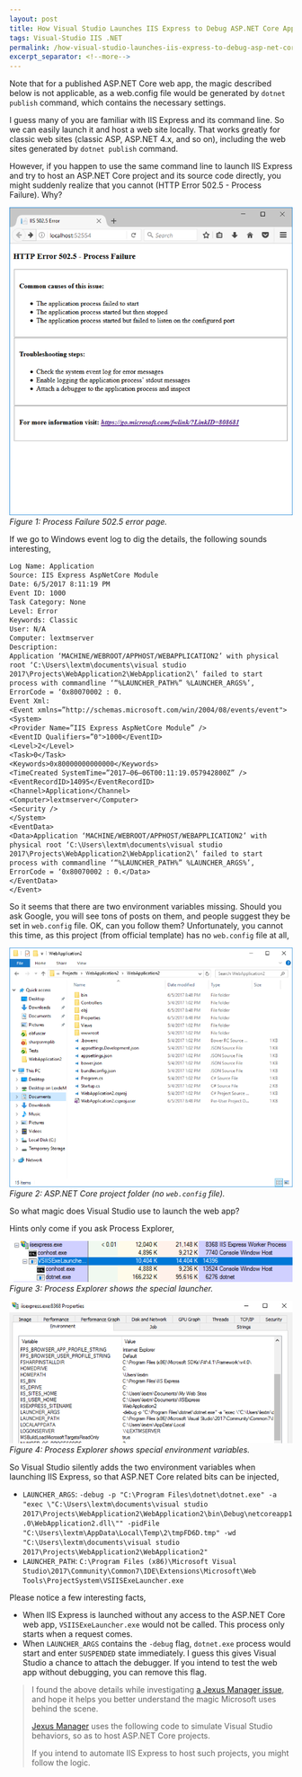 ```yaml
---
layout: post
title: How Visual Studio Launches IIS Express to Debug ASP.NET Core Apps
tags: Visual-Studio IIS .NET
permalink: /how-visual-studio-launches-iis-express-to-debug-asp-net-core-apps-d7fd3677e3c3
excerpt_separator: <!--more-->
---
```

Note that for a published ASP.NET Core web app, the magic described below is not applicable, as a web.config file would be generated by `dotnet publish` command, which contains the necessary settings.

I guess many of you are familiar with IIS Express and its command line. So we can easily launch it and host a web site locally. That works greatly for classic web sites (classic ASP, ASP.NET 4.x, and so on), including the web sites generated by `dotnet publish` command.

However, if you happen to use the same command line to launch IIS Express and try to host an ASP.NET Core project and its source code directly, you might suddenly realize that you cannot (HTTP Error 502.5 - Process Failure). Why?
<!--more-->

![img-description](/images/process-failure.png)
_Figure 1: Process Failure 502.5 error page._

If we go to Windows event log to dig the details, the following sounds interesting,

``` text
Log Name: Application
Source: IIS Express AspNetCore Module
Date: 6/5/2017 8:11:19 PM
Event ID: 1000
Task Category: None
Level: Error
Keywords: Classic
User: N/A
Computer: lextmserver
Description:
Application ‘MACHINE/WEBROOT/APPHOST/WEBAPPLICATION2’ with physical root ‘C:\Users\lextm\documents\visual studio 2017\Projects\WebApplication2\WebApplication2\’ failed to start process with commandline ‘“%LAUNCHER_PATH%” %LAUNCHER_ARGS%’, ErrorCode = ‘0x80070002 : 0.
Event Xml:
<Event xmlns=”http://schemas.microsoft.com/win/2004/08/events/event">
<System>
<Provider Name=”IIS Express AspNetCore Module” />
<EventID Qualifiers=”0">1000</EventID>
<Level>2</Level>
<Task>0</Task>
<Keywords>0x80000000000000</Keywords>
<TimeCreated SystemTime=”2017–06–06T00:11:19.057942800Z” />
<EventRecordID>14095</EventRecordID>
<Channel>Application</Channel>
<Computer>lextmserver</Computer>
<Security />
</System>
<EventData>
<Data>Application ‘MACHINE/WEBROOT/APPHOST/WEBAPPLICATION2’ with physical root ‘C:\Users\lextm\documents\visual studio 2017\Projects\WebApplication2\WebApplication2\’ failed to start process with commandline ‘“%LAUNCHER_PATH%” %LAUNCHER_ARGS%’, ErrorCode = ‘0x80070002 : 0.</Data>
</EventData>
</Event>
```

So it seems that there are two environment variables missing. Should you ask Google, you will see tons of posts on them, and people suggest they be set in `web.config` file. OK, can you follow them? Unfortunately, you cannot this time, as this project (from official template) has no `web.config` file at all,

![img-description](/images/project-folder.png)
_Figure 2: ASP.NET Core project folder (no `web.config` file)._

So what magic does Visual Studio use to launch the web app?

Hints only come if you ask Process Explorer,

![img-description](/images/process-explorer.png)
_Figure 3: Process Explorer shows the special launcher._

![img-description](/images/environment-variables.png)
_Figure 4: Process Explorer shows special environment variables._

So Visual Studio silently adds the two environment variables when launching IIS Express, so that ASP.NET Core related bits can be injected,

* `LAUNCHER_ARGS`: `-debug -p "C:\Program Files\dotnet\dotnet.exe" -a "exec \"C:\Users\lextm\documents\visual studio 2017\Projects\WebApplication2\WebApplication2\bin\Debug\netcoreapp1.0\WebApplication2.dll\"" -pidFile "C:\Users\lextm\AppData\Local\Temp\2\tmpFD6D.tmp" -wd "C:\Users\lextm\documents\visual studio 2017\Projects\WebApplication2\WebApplication2"`
* `LAUNCHER_PATH`: `C:\Program Files (x86)\Microsoft Visual Studio\2017\Community\Common7\IDE\Extensions\Microsoft\Web Tools\ProjectSystem\VSIISExeLauncher.exe`

Please notice a few interesting facts,
* When IIS Express is launched without any access to the ASP.NET Core web app, `VSIISExeLauncher.exe` would not be called. This process only starts when a request comes.
* When `LAUNCHER_ARGS` contains the `-debug` flag, `dotnet.exe` process would start and enter `SUSPENDED` state immediately. I guess this gives Visual Studio a chance to attach the debugger. If you intend to test the web app without debugging, you can remove this flag.

> I found the above details while investigating [a Jexus Manager issue](https://github.com/jexuswebserver/JexusManager/issues/9), and hope it helps you better understand the magic Microsoft uses behind the scene.
>
> [Jexus Manager](https://github.com/jexuswebserver/JexusManager/blob/master/Microsoft.Web.Administration/IisExpressServerManager.cs#L96) uses the following code to simulate Visual Studio behaviors, so as to host ASP.NET Core projects.
> 
> If you intend to automate IIS Express to host such projects, you might follow the logic.
